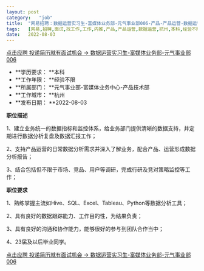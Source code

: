 ```yaml
---
layout:	post
category:	"job"
title:	"网易招聘：数据运营实习生-富媒体业务部-元气事业部006-产品-产品运营-数据运营-杭州本科经验不限"
tags:	[网易,招聘,面试,找工作,工作,内推,产品,产品运营,数据运营,杭州,本科,经验不限]
date:	2022-08-03
---
```


[点击应聘 投递简历就有面试机会 ->  数据运营实习生-富媒体业务部-元气事业部006](http://mobile.bole.netease.com/bole/boleDetail?id=34096&employeeId=346f03c3cda5f04c&key=all)



- **学历要求： **本科
- **工作年限： **经验不限
- **所属部门： **元气事业部-富媒体业务中心-产品技术部
- **工作城市： **杭州
- **发布日期： **2022-08-03



**职位描述**

1、建立业务统一的数据指标和监控体系，给业务部门提供清晰的数据支持，并定期进行数据分析复盘及数据汇报工作；

2、支持产品运营的日常数据分析需求并深入了解业务，配合产品、运营形成数据分析报告；

3、结合包括但不限于市场、竞品、用户等调研，完成行研及竞对策略监控等工作；



**职位要求**

1、熟练掌握主流如Hive、SQL、Excel、Tableau、Python等数据分析工具；

2、具有良好的数据跟踪能力、工作目的性，为结果负责；

3、具有良好的沟通和协作能力，能够很好的参与到团队合作当中；

4、23届及以后毕业同学。



[点击应聘 投递简历就有面试机会 ->  数据运营实习生-富媒体业务部-元气事业部006](http://mobile.bole.netease.com/bole/boleDetail?id=34096&employeeId=346f03c3cda5f04c&key=all)